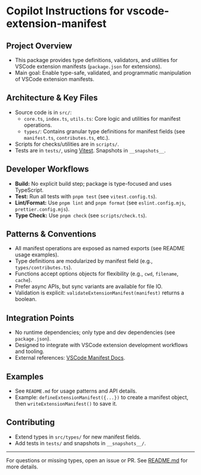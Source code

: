 # Copilot Instructions for vscode-extension-manifest

## Project Overview

- This package provides type definitions, validators, and utilities for VSCode extension manifests (`package.json` for extensions).
- Main goal: Enable type-safe, validated, and programmatic manipulation of VSCode extension manifests.

## Architecture & Key Files

- Source code is in `src/`:
  - `core.ts`, `index.ts`, `utils.ts`: Core logic and utilities for manifest operations.
  - `types/`: Contains granular type definitions for manifest fields (see `manifest.ts`, `contributes.ts`, etc.).
- Scripts for checks/utilities are in `scripts/`.
- Tests are in `tests/`, using [Vitest](https://vitest.dev/). Snapshots in `__snapshots__`.

## Developer Workflows

- **Build:** No explicit build step; package is type-focused and uses TypeScript.
- **Test:** Run all tests with `pnpm test` (see `vitest.config.ts`).
- **Lint/Format:** Use `pnpm lint` and `pnpm format` (see `eslint.config.mjs`, `prettier.config.mjs`).
- **Type Check:** Use `pnpm check` (see `scripts/check.ts`).

## Patterns & Conventions

- All manifest operations are exposed as named exports (see README usage examples).
- Type definitions are modularized by manifest field (e.g., `types/contributes.ts`).
- Functions accept options objects for flexibility (e.g., `cwd`, `filename`, `cache`).
- Prefer async APIs, but sync variants are available for file IO.
- Validation is explicit: `validateExtensionManifest(manifest)` returns a boolean.

## Integration Points

- No runtime dependencies; only type and dev dependencies (see `package.json`).
- Designed to integrate with VSCode extension development workflows and tooling.
- External references: [VSCode Manifest Docs](https://code.visualstudio.com/api/references/extension-manifest).

## Examples

- See `README.md` for usage patterns and API details.
- Example: `defineExtensionManifest({...})` to create a manifest object, then `writeExtensionManifest()` to save it.

## Contributing

- Extend types in `src/types/` for new manifest fields.
- Add tests in `tests/` and snapshots in `__snapshots__/`.

---

For questions or missing types, open an issue or PR. See [README.md](../README.md) for more details.
